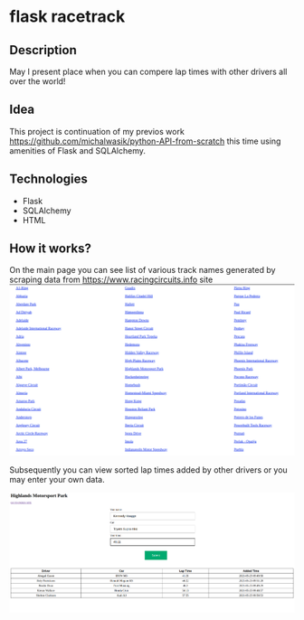 # flask racetrack

## Description
  May I present place when you can compere lap times with other drivers all over the world!
  
## Idea
  This project is continuation of my previos work https://github.com/michalwasik/python-API-from-scratch this time using amenities of Flask and SQLAlchemy.
  
## Technologies
  * Flask
  * SQLAlchemy
  * HTML
  
## How it works?
  On the main page you can see list of various track names generated by scraping data from https://www.racingcircuits.info site
  ![alt text](<racetrack_ss/main.png>)
  
  
  
  Subsequently you can view sorted lap times added by other drivers or you may enter your own data.
  
   ![alt text](<racetrack_ss/track.png>)

